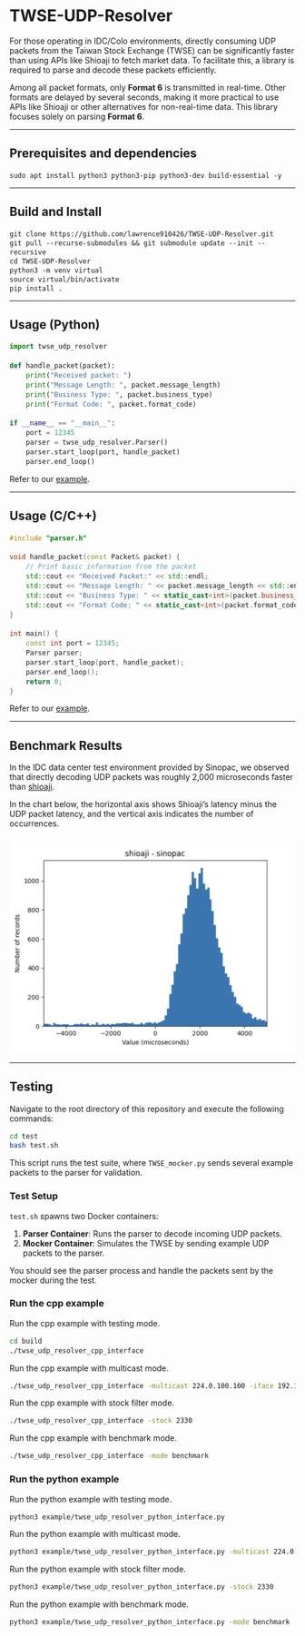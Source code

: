 # TWSE-UDP-Resolver

For those operating in IDC/Colo environments, directly consuming UDP packets from the Taiwan Stock Exchange (TWSE) can be significantly faster than using APIs like Shioaji to fetch market data. To facilitate this, a library is required to parse and decode these packets efficiently.

Among all packet formats, only **Format 6** is transmitted in real-time. Other formats are delayed by several seconds, making it more practical to use APIs like Shioaji or other alternatives for non-real-time data. This library focuses solely on parsing **Format 6**.

---

## Prerequisites and dependencies
```
sudo apt install python3 python3-pip python3-dev build-essential -y 
```

---

## Build and Install
```
git clone https://github.com/lawrence910426/TWSE-UDP-Resolver.git
git pull --recurse-submodules && git submodule update --init --recursive
cd TWSE-UDP-Resolver
python3 -m venv virtual
source virtual/bin/activate
pip install .
```

---

## Usage (Python)
```python
import twse_udp_resolver

def handle_packet(packet):
    print("Received packet: ")
    print("Message Length: ", packet.message_length)
    print("Business Type: ", packet.business_type)
    print("Format Code: ", packet.format_code)
    
if __name__ == "__main__":
    port = 12345
    parser = twse_udp_resolver.Parser()
    parser.start_loop(port, handle_packet)
    parser.end_loop()
```

Refer to our [example](./example/twse_udp_resolver_python_interface.py).

---

## Usage (C/C++)

```cpp
#include "parser.h"

void handle_packet(const Packet& packet) {
    // Print basic information from the packet
    std::cout << "Received Packet:" << std::endl;
    std::cout << "Message Length: " << packet.message_length << std::endl;
    std::cout << "Business Type: " << static_cast<int>(packet.business_type) << std::endl;
    std::cout << "Format Code: " << static_cast<int>(packet.format_code) << std::endl;
}

int main() {
    const int port = 12345;
    Parser parser;
    parser.start_loop(port, handle_packet);
    parser.end_loop();
    return 0;
}
```

Refer to our [example](./example/twse_udp_resolver_cpp_interface.cpp).

---

## Benchmark Results

In the IDC data center test environment provided by Sinopac, we observed that directly decoding UDP packets was roughly 2,000 microseconds faster than [shioaji](https://sinotrade.github.io/zh_TW/).

In the chart below, the horizontal axis shows Shioaji’s latency minus the UDP packet latency, and the vertical axis indicates the number of occurrences.

![](./images/benchmark_vm.png)

---

## Testing

Navigate to the root directory of this repository and execute the following commands:

```bash
cd test
bash test.sh
```

This script runs the test suite, where `TWSE_mocker.py` sends several example packets to the parser for validation.

### Test Setup

`test.sh` spawns two Docker containers:
1. **Parser Container**: Runs the parser to decode incoming UDP packets.
2. **Mocker Container**: Simulates the TWSE by sending example UDP packets to the parser.

You should see the parser process and handle the packets sent by the mocker during the test.

### Run the cpp example

Run the cpp example with testing mode.

```bash
cd build
./twse_udp_resolver_cpp_interface
```

Run the cpp example with multicast mode.

```bash
./twse_udp_resolver_cpp_interface -multicast 224.0.100.100 -iface 192.168.205.30
```

Run the cpp example with stock filter mode.

```bash
./twse_udp_resolver_cpp_interface -stock 2330
```

Run the cpp example with benchmark mode.

```bash
./twse_udp_resolver_cpp_interface -mode benchmark
```

### Run the python example

Run the python example with testing mode.

```bash
python3 example/twse_udp_resolver_python_interface.py
```

Run the python example with multicast mode.

```bash
python3 example/twse_udp_resolver_python_interface.py -multicast 224.0.100.100 -iface 192.168.205.30
```

Run the python example with stock filter mode.

```bash
python3 example/twse_udp_resolver_python_interface.py -stock 2330
```

Run the python example with benchmark mode.

```bash
python3 example/twse_udp_resolver_python_interface.py -mode benchmark
```

